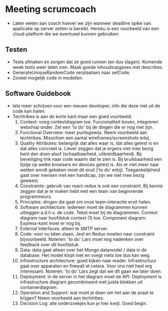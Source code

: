 # Meeting scrumcoach

- Laten weten aan coach hoever we zijn wanneer deadline spike van applicatie op server zetten is bereikt. Heroku is een voorbeeld van een cloud-platform die we eventueel kunnen gebruiken.

## Testen

- Tests afmaken en zorgen dat ze goed runnen (en dus slagen). Komende week tests weer laten zien. Maak goede inhoudsopgaves met describes.
- GenerateUniqueRandomCode verplaatsen naar setCode.
- Zoveel mogelijk code in modellen.

## Software Guidebook

- Iets meer schrijven voor een nieuwe developer, info die deze niet uit de code kan halen.
- Techtribes is aan de korte kant maar een goed voorbeeld.
  1. Context: voeg contextdiagram toe. Funcionaliteit boven, integreren webshop onder. Zet een 'to do' bij de dingen die er nog niet zijn.
  2. Functional Overview: meer puntsgewijs. Neem voorbeeld aan techtribes. Misschien een aantal wireframes/screenshots erbij.
  3. Quality Attributes: belangrijk dat alles waar is, dat alles getest is en dat alles concreet is. Liever zeggen dat je ergens niet mee bezig bent dan doen alsof (schaalbaarheid, uitbreidbaarheid). Bij beveiliging link naar code waarin dat te zien is. Bij bruikbaarheid een lijstje op welke browsers en devices getest is. Als er niet meer naar wetten wordt gekeken moet dit eruit ('to do' erbij). Toegankelijkheid gaat over mensen met een handicap, zijn we niet mee bezig geweest.
  4. Constraints: gebruik van react-redux is ook een constraint. Bij kennis zeggen dat je te maken hebt met een team van beginnende programmeurs.
  5. Principles: dingen die gaat om onze team-interactie eruit halen.
  6. Software architecture: iedereen moet de diagrammen kunnen uitleggen a.d.h.v. de code. Tekst moet bij de diagrammen. Context diagram naar hoofdstuk context (1) toe. Component diagram: Express-kant moet er nog bij.
  7. External Interfaces: alleen te SMTP server.
  8. Code: voor nu laten staan, Jest en Redux moeten naar constraint bijvoorbeeld. Noteren: 'to do' Lars moet nog nadenken over feedback over dit hoofdstuk.
  9. Data: data gaat alleen over het Mongo datamodel / data in de database. Het model klopt niet en voegt niets toe dus kan weg.
  10. Infrastructure architecture: goed kijken naar reader. Infrastructuur gaat over apparaten en firewall et cetera. Voor ons niet heel erg interessant. Noteren: 'to do' Lars zegt dat we dit gaan we later doen.
  11. Deployment: in de server in het diagram moet de API. Deployment is infrastructure diagram gecombineerd met juiste blokken uit containerdiagram.
  12. Operation and Support: wat moet je doen om het aan de praat te krijgen? Neem voorbeeld aan techtribes.
  13. Decision Log: alle onderzoekjes kun je hier kwijt. Goed begin.

